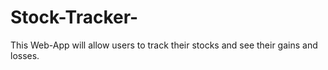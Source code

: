 # Stock-Tracker-
This Web-App will allow users to track their stocks and see their gains and losses.

